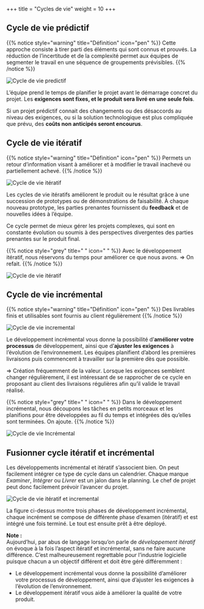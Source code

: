 +++
title = "Cycles de vie"
weight = 10
+++

## Cycle de vie prédictif

{{% notice style="warning" title="Définition" icon="pen" %}}
Cette approche consiste à tirer parti des éléments qui sont connus et prouvés. La réduction
de l’incertitude et de la complexité permet aux équipes de segmenter le travail en une séquence de
groupements prévisibles.
{{% /notice %}}

![Cycle de vie predictif](../images/cyclevie_predictif.png)

L’équipe prend le temps de planifier le projet avant le démarrage concret du projet. Les **exigences sont fixes, et le produit sera livré en une seule fois**.

Si un projet prédictif connait des changements ou des désaccords au niveau des exigences, ou si la
solution technologique est plus compliquée que prévu, des **coûts non anticipés seront encourus**.

## Cycle de vie itératif

{{% notice style="warning" title="Définition" icon="pen" %}}
Permets un retour d’information visant à améliorer et à modifier le travail inachevé ou
partiellement achevé.
{{% /notice %}}

![Cycle de vie itératif](../images/cyclevieiteratif.png)


Les cycles de vie itératifs améliorent le produit ou le résultat grâce à une succession de prototypes ou de démonstrations de faisabilité. À chaque nouveau prototype, les parties prenantes fournissent du
**feedback** et de nouvelles idées à l’équipe.

Ce cycle permet de mieux gérer les projets complexes, qui sont en constante évolution ou soumis à des perspectives divergentes des parties prenantes sur le produit final.

{{% notice style="grey" title=" " icon=" " %}}
Avec le développement itératif, nous réservons du temps pour améliorer ce que nous
avons. ⇒ On refait.
{{% /notice %}}

![Cycle de vie itératif](../images/exemple_iteratif.png)


## Cycle de vie incrémental

{{% notice style="warning" title="Définition" icon="pen" %}}
Des livrables finis et utilisables sont fournis au client régulièrement
{{% /notice %}}

![Cycle de vie incremental](../images/cycleincremental.png)

Le développement incrémental vous donne la possibilité d’**améliorer votre processus** de développement, ainsi que d’**ajuster les exigences** à l’évolution de l’environnement. Les équipes planifient
d’abord les premières livraisons puis commencent à travailler sur la première dès que possible.

⇒ Création fréquemment de la valeur. Lorsque les exigences semblent changer régulièrement, il est intéressant de se rapprocher de ce cycle en proposant au client des livraisons régulières afin qu’il valide le travail réalisé.

{{% notice style="grey" title=" " icon=" " %}}
Dans le développement incrémental, nous découpons les tâches en petits morceaux
et les planifions pour être développées au fil du temps et intégrées dès qu’elles sont terminées. On
ajoute.
{{% /notice %}}

![Cycle de vie Incrémental](../images/exemple_incremental.png)

## Fusionner cycle itératif et incrémental

Les développements incrémental et itératif s’associent bien. On peut facilement intégrer ce type de
cycle dans un calendrier. Chaque marque *Examiner*, *Intégrer* ou *Livrer* est un jalon dans le planning.
Le chef de projet peut donc facilement prévoir l’avancer du projet.

![Cycle de vie itératif et incremental](../images/cycleincremental1.png)

La figure ci-dessus montre trois phases de développement incrémental, chaque incrément se compose
de différente phase d’examen (itératif) et est intégré une fois terminé. Le tout est ensuite prêt à être
déployé.

**Note :**  
Aujourd’hui, par abus de langage lorsqu’on parle de *développement itératif* on évoque à la fois l’aspect itératif et incrémental, sans ne faire aucune différence. C’est malheureusement regrettable pour
l’industrie logicielle puisque chacun a un objectif différent et doit être géré différemment :
- Le développement incrémental vous donne la possibilité d’améliorer votre processus de développement, ainsi que d’ajuster les exigences à l’évolution de l’environnement.
- Le développement itératif vous aide à améliorer la qualité de votre produit.